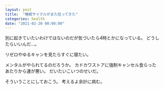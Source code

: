 ```yaml
---
layout: post
title:  "睡眠サイクルがまた狂ってきた"
categories: health
date: "2021-02-20 00:00:00"
---
```


別に起きていたいわけではないのだが気づいたら4時とかになっている。
どうしたらいいんだ...。

リゼロやゆるキャンを見たらすぐに寝たい。

メンタルがやられてるのだろうか。
カドカワストアに強制キャンセル食らったあたりから運が悪い。
だいたいこいつのせいだ。

そういうことにしておこう。
考えるよ余計に病む。
